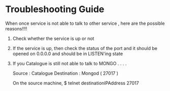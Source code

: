 
# Troubleshooting Guide 

When once service is not able to talk to other service , here are the possible reasons!!!!

1) Check whether the service is up or not
2) If the service is up, then check the status of the port and it should be opened on 0.0.0.0 and should be in LISTEN'ing state

3) If you Catalogue is still not able to talk to MONGO  . . . .

    Source      : Catalogue
    Destination : Mongod       ( 27017 )

    On the source machine, 
        $ telnet  destinationIPAddress  27017 
